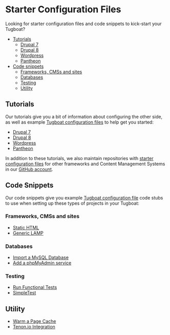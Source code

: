 # Starter Configuration Files

Looking for starter configuration files and code snippets to kick-start your
Tugboat?

- [Tutorials](#tutorials)
  - [Drupal 7](drupal7/index.md)
  - [Drupal 8](drupal8/index.md)
  - [Wordpress](wordpress/index.md)
  - [Pantheon](pantheon/index.md)
- [Code snippets](#starter-configs)
  - [Frameworks, CMSs and sites](#frameworks-cmss-and-sites)
  - [Databases](#databases)
  - [Testing](#testing)
  - [Utility](#utility)

## Tutorials

Our tutorials give you a bit of information about configuring the other side, as
well as example
[Tugboat configuration files](../setting-up-tugboat/index.md#create-a-tugboat-config-file)
to help get you started:

- [Drupal 7](drupal7/index.md)
- [Drupal 8](drupal8/index.md)
- [Wordpress](wordpress/index.md)
- [Pantheon](pantheon/index.md)

In addition to these tutorials, we also maintain repositories with
[starter configuration files](https://github.com/search?q=topic%3Astarter-kit+org%3ATugboatQA&type=Repositories)
for other frameworks and Content Management Systems in our
[GitHub account](https://github.com/TugboatQA).

## Code Snippets

Our code snippets give you example
[Tugboat configuration file](../setting-up-tugboat/index.md#create-a-tugboat-config-file)
code stubs to use when setting up these types of projects in your Tugboat:

### Frameworks, CMSs and sites

- [Static HTML](static-html/index.md)
- [Generic LAMP](generic-lamp/index.md)

### Databases

- [Import a MySQL Database](import-mysql-database/index.md)
- [Add a phpMyAdmin service](phpmyadmin/index.md)

### Testing

- [Run Functional Tests](functional-tests/index.md)
- [SimpleTest](simpletest/index.md)

## Utility

- [Warm a Page Cache](page-cache/index.md)
- [Tenon.io Integration](tenon_io/index.md)
